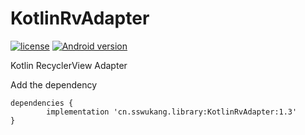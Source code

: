 # KotlinRvAdapter
[![license](https://img.shields.io/github/license/mashape/apistatus.svg?style=social)](http://www.mit.edu/)
[![Android version](https://img.shields.io/badge/API-14%2B-green.svg)](https://developer.android.com/reference/classes)

Kotlin RecyclerView Adapter

Add the dependency

	dependencies {
	        implementation 'cn.sswukang.library:KotlinRvAdapter:1.3'
	}
